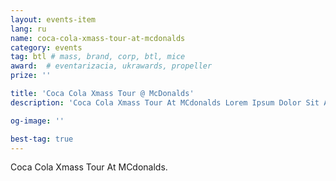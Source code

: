 ```yaml
---
layout: events-item
lang: ru
name: coca-cola-xmass-tour-at-mcdonalds
category: events
tag: btl # mass, brand, corp, btl, mice
award:  # eventarizacia, ukrawards, propeller
prize: ''

title: 'Coca Cola Xmass Tour @ McDonalds'
description: 'Coca Cola Xmass Tour At MCdonalds Lorem Ipsum Dolor Sit Amet Consectetur'

og-image: ''

best-tag: true
---
```


Coca Cola Xmass Tour At MCdonalds.
